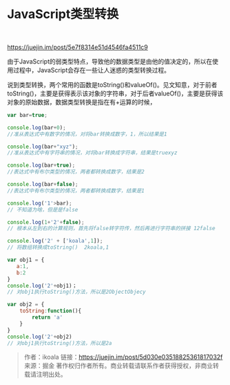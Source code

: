 # 				JavaScript类型转换

​		

https://juejin.im/post/5e7f8314e51d4546fa4511c9

​		由于JavaScript的弱类型特点，导致他的数据类型是由他的值决定的，所以在使用过程中，JavaScript会存在一些让人迷惑的类型转换过程。

​		说到类型转换，两个常用的函数是toString()和valueOf()。见文知意，对于前者toString()，主要是获得表示该对象的字符串，对于后者valueOf()，主要是获得该对象的原始数据，数据类型转换是指在有+运算的时候，

```javascript
var bar=true;

console.log(bar+0);
//准从表达式中有数字的情况，对将bar转换成数字，1，所以结果是1

console.log(bar+"xyz");
//准从表达式中有字符串的情况，对将bar转换成字符串，结果是truexyz

console.log(bar+true);
//表达式中有布尔类型的情况，两者都转换成数字，结果是2

console.log(bar+false);
//表达式中有布尔类型的情况，两者都转换成数字，结果是1

console.log('1'>bar);
// 不知道为啥，但是是false

console.log(1+'2'+false);
// 根本从左到右的计算规则，首先将false转字符传，然后再进行字符串的拼接 12false

console.log('2' + ['koala',1]);
// 将数组转换成toString()  2koala,1

var obj1 = {
   a:1,
   b:2
}
console.log('2'+obj1)；
// 对obj1执行toString()方法，所以是2ObjectObjecy

var obj2 = {
    toString:function(){
        return 'a'
    }
}
console.log('2'+obj2)
// 对obj1执行toString()方法，所以是2a
```





> 作者：ikoala
> 链接：https://juejin.im/post/5d030e03518825361817032f
> 来源：掘金
> 著作权归作者所有。商业转载请联系作者获得授权，非商业转载请注明出处。